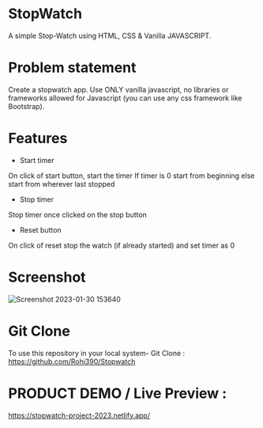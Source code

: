 
# StopWatch
A simple Stop-Watch using HTML, CSS &amp; Vanilla JAVASCRIPT.

# Problem statement
Create a stopwatch app. Use ONLY vanilla javascript, no libraries or frameworks allowed for Javascript (you can use any css framework like Bootstrap).

# Features
- Start timer

On click of start button, start the timer
If timer is 0 start from beginning else start from wherever last stopped

- Stop timer

Stop timer once clicked on the stop button

- Reset button

On click of reset stop the watch (if already started) and set timer as 0

# Screenshot

![Screenshot 2023-01-30 153640](https://user-images.githubusercontent.com/89455524/218041736-46a2029a-6439-45f2-88d8-7b0062dd5865.jpg)


# Git Clone
To use this repository in your local system-
Git Clone : https://github.com/Rohi390/Stopwatch

# PRODUCT DEMO / Live Preview : 

https://stopwatch-project-2023.netlify.app/


